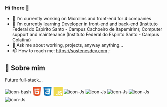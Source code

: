 ### Hi there 👋

- 🔭 I’m currently working on Microlins and front-end for 4 companies
- 🌱 I’m currently learning Developer in front-end and back-end (Instituto Federal do Espiríto Santo - Campus Cachoeiro de Itapemirim); Computer support and maintenance (Instituto Federal do Espiríto Santo - Campus Colatina)
- 💬 Ask me about working, projects, anyway anything...
- 📫 How to reach me: https://sostenesdev.com ;

## 🚀 Sobre mim
Future full-stack...  
<div style="display: inline_block">
  <img align="center" alt="icon-bash" height="30" width="30" src="https://cdn.jsdelivr.net/gh/devicons/devicon/icons/bash/bash-original.svg">
  <img align="center" alt="icon-HTML" height="30" width="30" src="https://raw.githubusercontent.com/devicons/devicon/master/icons/html5/html5-original.svg">
  <img align="center" alt="icon-CSS" height="30" width="30" src="https://raw.githubusercontent.com/devicons/devicon/master/icons/css3/css3-original.svg">
  <img align="center" alt="icon-Js" height="30" width="30" src="https://raw.githubusercontent.com/devicons/devicon/master/icons/javascript/javascript-plain.svg">
  <img align="center" alt="icon-Js" height="30" width="30" src="https://cdn.jsdelivr.net/gh/devicons/devicon/icons/github/github-original.svg"> <!--Imagem GitHub-->
  <img align="center" alt="icon-Js" height="30" width="30" src="https://cdn.jsdelivr.net/gh/devicons/devicon/icons/wordpress/wordpress-plain.svg" /> <!--Wordpress-->
  <img align="center" alt="icon-Js" height="30" width="30" src="https://cdn.jsdelivr.net/gh/devicons/devicon/icons/opera/opera-original.svg" /> <!--Opera-->
  <img align="center" alt="icon-Js" height="30" width="30" src="https://cdn.jsdelivr.net/gh/devicons/devicon/icons/canva/canva-original.svg" /> <!--Canva-->
  <img align="center" alt="icon-Js" height="30" width="30" src="https://cdn.jsdelivr.net/gh/devicons/devicon/icons/aftereffects/aftereffects-plain.svg"> <!--AE-->
</div>


